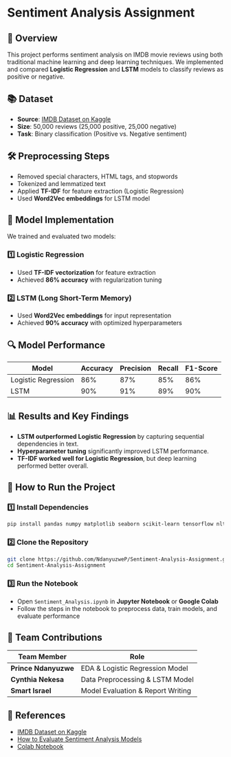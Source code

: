 # Sentiment Analysis Assignment  

## 📌 Overview  
This project performs sentiment analysis on IMDB movie reviews using both traditional machine learning and deep learning techniques. We implemented and compared **Logistic Regression** and **LSTM** models to classify reviews as positive or negative.  

## 📚 Dataset  
- **Source**: [IMDB Dataset on Kaggle](https://www.kaggle.com/datasets/lakshmi25npathi/imdb-dataset-of-50k-movie-reviews)  
- **Size**: 50,000 reviews (25,000 positive, 25,000 negative)  
- **Task**: Binary classification (Positive vs. Negative sentiment)  

## 🛠 Preprocessing Steps  
- Removed special characters, HTML tags, and stopwords  
- Tokenized and lemmatized text  
- Applied **TF-IDF** for feature extraction (Logistic Regression)  
- Used **Word2Vec embeddings** for LSTM model  

## 🏰 Model Implementation  
We trained and evaluated two models:  
### 1️⃣ **Logistic Regression**  
- Used **TF-IDF vectorization** for feature extraction  
- Achieved **86% accuracy** with regularization tuning  

### 2️⃣ **LSTM (Long Short-Term Memory)**  
- Used **Word2Vec embeddings** for input representation  
- Achieved **90% accuracy** with optimized hyperparameters  

## 🔍 Model Performance  
| Model | Accuracy | Precision | Recall | F1-Score |  
|--------|---------|----------|--------|---------|  
| Logistic Regression | 86% | 87% | 85% | 86% |  
| LSTM | 90% | 91% | 89% | 90% |  

## 📊 Results and Key Findings  
- **LSTM outperformed Logistic Regression** by capturing sequential dependencies in text.  
- **Hyperparameter tuning** significantly improved LSTM performance.  
- **TF-IDF worked well for Logistic Regression**, but deep learning performed better overall.  

## 🚀 How to Run the Project  
### 1️⃣ Install Dependencies  
```bash
pip install pandas numpy matplotlib seaborn scikit-learn tensorflow nltk wordcloud
```
### 2️⃣ Clone the Repository  
```bash
git clone https://github.com/NdanyuzweP/Sentiment-Analysis-Assignment.git
cd Sentiment-Analysis-Assignment
```
### 3️⃣ Run the Notebook  
- Open `Sentiment_Analysis.ipynb` in **Jupyter Notebook** or **Google Colab**  
- Follow the steps in the notebook to preprocess data, train models, and evaluate performance  

## 📌 Team Contributions  
| Team Member | Role |  
|-------------|------------------------------|  
| **Prince Ndanyuzwe** | EDA & Logistic Regression Model |  
| **Cynthia Nekesa** | Data Preprocessing & LSTM Model |  
| **Smart Israel** | Model Evaluation & Report Writing |  

## 💎 References  
- [IMDB Dataset on Kaggle](https://www.kaggle.com/datasets/lakshmi25npathi/imdb-dataset-of-50k-movie-reviews)  
- [How to Evaluate Sentiment Analysis Models](https://www.linkedin.com/advice/1/how-can-you-evaluate-sentiment-analysis-model-ygfec)  
- [Colab Notebook](https://colab.research.google.com/drive/1TieizSNC46iVaucxP_I7evXkNBDm9UCY#scrollTo=gGOVfub97sQj)  
